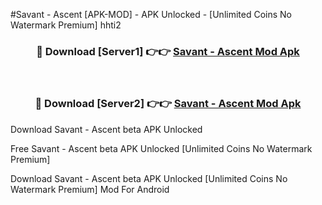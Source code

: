 #Savant - Ascent [APK-MOD] - APK Unlocked - [Unlimited Coins No Watermark Premium] hhti2



<div align="center">

<h3>🔴 Download [Server1] 👉👉 <a href="https://momento.my/?title=Savant_-_Ascent">Savant - Ascent Mod Apk</a></h3><br>

<h3>🔴 Download [Server2] 👉👉 <a href="https://momento.my/?title=Savant_-_Ascent">Savant - Ascent Mod Apk</a></h3>
</div>



Download Savant - Ascent beta APK Unlocked

Free Savant - Ascent beta APK Unlocked [Unlimited Coins No Watermark Premium]

Download Savant - Ascent beta APK Unlocked [Unlimited Coins No Watermark Premium] Mod For Android
